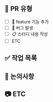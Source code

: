 ## 📝 PR 유형

- [ ] 🚀 feature 기능 추가
- [ ] 🐞 버그 발생
- [ ] 📋 스터디 내용 작성
- [ ] ETC

## ✅ 작업 목록

<!-- 작업한 내용 -->

## 🍰 논의사항

<!-- 함께 논의하고 싶은 사항, 코드리뷰가 필요한 부분이 있다면 적어주세요. -->

## 📷 ETC

<!-- 스크린샷, GIF 등 참고 자료를 첨부해주세요. -->
